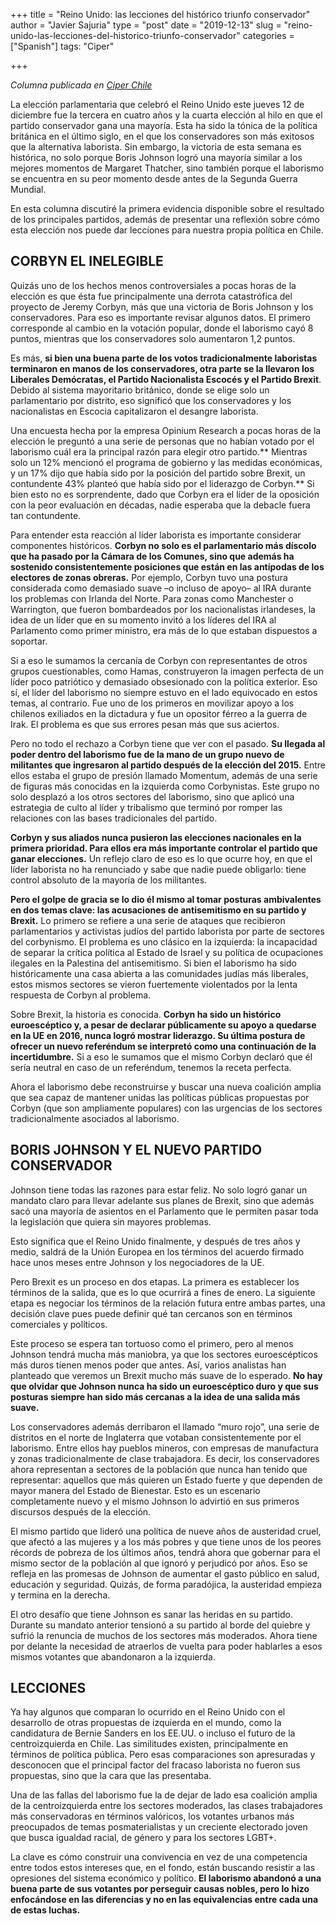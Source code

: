 +++
title = "Reino Unido: las lecciones del histórico triunfo conservador"
author = "Javier Sajuria"
type = "post"
date = "2019-12-13"
slug =  "reino-unido-las-lecciones-del-historico-triunfo-conservador"
categories = ["Spanish"]
tags: "Ciper"

+++

*Columna publicada en [Ciper Chile][1]*

La elección parlamentaria que celebró el Reino Unido este jueves 12 de diciembre fue la tercera en cuatro años y la cuarta elección al hilo en que el partido conservador gana una mayoría. Esta ha sido la tónica de la política británica en el último siglo, en el que los conservadores son más exitosos que la alternativa laborista. Sin embargo, la victoria de esta semana es histórica, no solo porque Boris Johnson logró una mayoría similar a los mejores momentos de Margaret Thatcher, sino también porque el laborismo se encuentra en su peor momento desde antes de la Segunda Guerra Mundial.

En esta columna discutiré la primera evidencia disponible sobre el resultado de los principales partidos, además de presentar una reflexión sobre cómo esta elección nos puede dar lecciones para nuestra propia política en Chile.

## CORBYN EL INELEGIBLE 

Quizás uno de los hechos menos controversiales a pocas horas de la elección es que ésta fue principalmente una derrota catastrófica del proyecto de Jeremy Corbyn, más que una victoria de Boris Johnson y los conservadores. Para eso es importante revisar algunos datos. El primero corresponde al cambio en la votación popular, donde el laborismo cayó 8 puntos, mientras que los conservadores solo aumentaron 1,2 puntos.

Es más, **si bien una buena parte de los votos tradicionalmente laboristas terminaron en manos de los conservadores, otra parte se la llevaron los Liberales Demócratas, el Partido Nacionalista Escocés y el Partido Brexit**. Debido al sistema mayoritario británico, donde se elige solo un parlamentario por distrito, eso significó que los conservadores y los nacionalistas en Escocia capitalizaron el desangre laborista.

Una encuesta hecha por la empresa Opinium Research a pocas horas de la elección le preguntó a una serie de personas que no habían votado por el laborismo cuál era la principal razón para elegir otro partido.** Mientras solo un 12% mencionó el programa de gobierno y las medidas económicas, y un 17% dijo que había sido por la posición del partido sobre Brexit, un contundente 43% planteó que había sido por el liderazgo de Corbyn.** Si bien esto no es sorprendente, dado que Corbyn era el líder de la oposición con la peor evaluación en décadas, nadie esperaba que la debacle fuera tan contundente.

Para entender esta reacción al líder laborista es importante considerar componentes históricos. **Corbyn no solo es el parlamentario más díscolo que ha pasado por la Cámara de los Comunes, sino que además ha sostenido consistentemente posiciones que están en las antípodas de los electores de zonas obreras.** Por ejemplo, Corbyn tuvo una postura considerada como demasiado suave –o incluso de apoyo– al IRA durante los problemas con Irlanda del Norte. Para zonas como Manchester o Warrington, que fueron bombardeados por los nacionalistas irlandeses, la idea de un líder que en su momento invitó a los líderes del IRA al Parlamento como primer ministro, era más de lo que estaban dispuestos a soportar.

Si a eso le sumamos la cercanía de Corbyn con representantes de otros grupos cuestionables, como Hamas, construyeron la imagen perfecta de un líder poco patriótico y demasiado obsesionado con la política exterior. Eso sí, el líder del laborismo no siempre estuvo en el lado equivocado en estos temas, al contrario. Fue uno de los primeros en movilizar apoyo a los chilenos exiliados en la dictadura y fue un opositor férreo a la guerra de Irak. El problema es que sus errores pesan más que sus aciertos.

Pero no todo el rechazo a Corbyn tiene que ver con el pasado. **Su llegada al poder dentro del laborismo fue de la mano de un grupo nuevo de militantes que ingresaron al partido después de la elección del 2015.** Entre ellos estaba el grupo de presión llamado Momentum, además de una serie de figuras más conocidas en la izquierda como Corbynistas. Este grupo no solo desplazó a los otros sectores del laborismo, sino que aplicó una estrategia de culto al líder y tribalismo que terminó por romper las relaciones con las bases tradicionales del partido.

**Corbyn y sus aliados nunca pusieron las elecciones nacionales en la primera prioridad. Para ellos era más importante controlar el partido que ganar elecciones.** Un reflejo claro de eso es lo que ocurre hoy, en que el líder laborista no ha renunciado y sabe que nadie puede obligarlo: tiene control absoluto de la mayoría de los militantes.

**Pero el golpe de gracia se lo dio él mismo al tomar posturas ambivalentes en dos temas clave: las acusaciones de antisemitismo en su partido y Brexit.** Lo primero se refiere a una serie de ataques que recibieron parlamentarios y activistas judíos del partido laborista por parte de sectores del corbynismo. El problema es uno clásico en la izquierda: la incapacidad de separar la crítica política al Estado de Israel y su política de ocupaciones ilegales en la Palestina del antisemitismo. Si bien el laborismo ha sido históricamente una casa abierta a las comunidades judías más liberales, estos mismos sectores se vieron fuertemente violentados por la lenta respuesta de Corbyn al problema.

Sobre Brexit, la historia es conocida. **Corbyn ha sido un histórico euroescéptico y, a pesar de declarar públicamente su apoyo a quedarse en la UE en 2016, nunca logró mostrar liderazgo. Su última postura de ofrecer un nuevo referéndum se interpretó como una continuación de la incertidumbre.** Si a eso le sumamos que el mismo Corbyn declaró que él sería neutral en caso de un referéndum, tenemos la receta perfecta.

Ahora el laborismo debe reconstruirse y buscar una nueva coalición amplia que sea capaz de mantener unidas las políticas públicas propuestas por Corbyn (que son ampliamente populares) con las urgencias de los sectores tradicionalmente asociados al laborismo.

## BORIS JOHNSON Y EL NUEVO PARTIDO CONSERVADOR 

Johnson tiene todas las razones para estar feliz. No solo logró ganar un mandato claro para llevar adelante sus planes de Brexit, sino que además sacó una mayoría de asientos en el Parlamento que le permiten pasar toda la legislación que quiera sin mayores problemas.

Esto significa que el Reino Unido finalmente, y después de tres años y medio, saldrá de la Unión Europea en los términos del acuerdo firmado hace unos meses entre Johnson y los negociadores de la UE.

Pero Brexit es un proceso en dos etapas. La primera es establecer los términos de la salida, que es lo que ocurrirá a fines de enero. La siguiente etapa es negociar los términos de la relación futura entre ambas partes, una decisión clave pues puede definir qué tan cercanos son en términos comerciales y políticos.

Este proceso se espera tan tortuoso como el primero, pero al menos Johnson tendrá mucha más maniobra, ya que los sectores euroescépticos más duros tienen menos poder que antes. Así, varios analistas han planteado que veremos un Brexit mucho más suave de lo esperado. **No hay que olvidar que Johnson nunca ha sido un euroescéptico duro y que sus posturas siempre han sido más cercanas a la idea de una salida más suave.**

Los conservadores además derribaron el llamado “muro rojo”, una serie de distritos en el norte de Inglaterra que votaban consistentemente por el laborismo. Entre ellos hay pueblos mineros, con empresas de manufactura y zonas tradicionalmente de clase trabajadora. Es decir, los conservadores ahora representan a sectores de la población que nunca han tenido que representar: aquellos que más quieren un Estado fuerte y que dependen de mayor manera del Estado de Bienestar. Esto es un escenario completamente nuevo y el mismo Johnson lo advirtió en sus primeros discursos después de la elección.

El mismo partido que lideró una política de nueve años de austeridad cruel, que afectó a las mujeres y a los más pobres y que tiene unos de los peores récords de pobreza de los últimos años, tendrá ahora que gobernar para el mismo sector de la población al que ignoró y perjudicó por años. Eso se refleja en las promesas de Johnson de aumentar el gasto público en salud, educación y seguridad. Quizás, de forma paradójica, la austeridad empieza y termina en la derecha.

El otro desafío que tiene Johnson es sanar las heridas en su partido. Durante su mandato anterior tensionó a su partido al borde del quiebre y sufrió la renuncia de muchos de los sectores más moderados. Ahora tiene por delante la necesidad de atraerlos de vuelta para poder hablarles a esos mismos votantes que abandonaron a la izquierda.

## LECCIONES 

Ya hay algunos que comparan lo ocurrido en el Reino Unido con el desarrollo de otras propuestas de izquierda en el mundo, como la candidatura de Bernie Sanders en los EE.UU. o incluso el futuro de la centroizquierda en Chile. Las similitudes existen, principalmente en términos de política pública. Pero esas comparaciones son apresuradas y desconocen que el principal factor del fracaso laborista no fueron sus propuestas, sino que la cara que las presentaba.

Una de las fallas del laborismo fue la de dejar de lado esa coalición amplia de la centroizquierda entre los sectores moderados, las clases trabajadores más conservadoras en términos valóricos, los votantes urbanos más preocupados de temas posmaterialistas y un creciente electorado joven que busca igualdad racial, de género y para los sectores LGBT+.

La clave es cómo construir una convivencia en vez de una competencia entre todos estos intereses que, en el fondo, están buscando resistir a las opresiones del sistema económico y político. **El laborismo abandonó a una buena parte de sus votantes por perseguir causas nobles, pero lo hizo enfocándose en las diferencias y no en las equivalencias entre cada una de estas luchas.**

 [1]: https://ciperchile.cl/2019/12/13/reino-unido-las-lecciones-del-historico-triunfo-conservador/